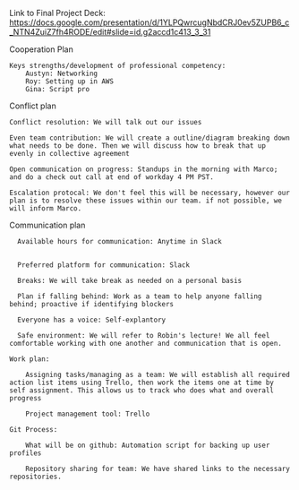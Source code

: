 Link to Final Project Deck: https://docs.google.com/presentation/d/1YLPQwrcugNbdCRJ0ev5ZUPB6_c_NTN4ZuiZ7fh4RODE/edit#slide=id.g2accd1c413_3_31

Cooperation Plan

    Keys strengths/development of professional competency:
        Austyn: Networking
        Roy: Setting up in AWS
        Gina: Script pro
    
 Conflict plan
    
    Conflict resolution: We will talk out our issues
    
    Even team contribution: We will create a outline/diagram breaking down what needs to be done. Then we will discuss how to break that up evenly in collective agreement
    
    Open communication on progress: Standups in the morning with Marco; and do a check out call at end of workday 4 PM PST. 
    
    Escalation protocal: We don't feel this will be necessary, however our plan is to resolve these issues within our team. if not possible, we will inform Marco.
    
  Communication plan
      
      Available hours for communication: Anytime in Slack
      
      
      Preferred platform for communication: Slack
      
      Breaks: We will take break as needed on a personal basis
      
      Plan if falling behind: Work as a team to help anyone falling behind; proactive if identifying blockers
      
      Everyone has a voice: Self-explantory
      
      Safe environment: We will refer to Robin's lecture! We all feel comfortable working with one another and communication that is open.
      
    Work plan:
        
        Assigning tasks/managing as a team: We will establish all required action list items using Trello, then work the items one at time by self assignment. This allows us to track who does what and overall progress
        
        Project management tool: Trello
        
    Git Process: 
        
        What will be on github: Automation script for backing up user profiles
        
        Repository sharing for team: We have shared links to the necessary repositories.
